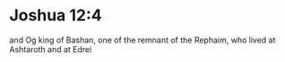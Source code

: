 # Joshua 12:4

and Og king of Bashan, one of the remnant of the Rephaim, who lived at Ashtaroth and at Edrei
